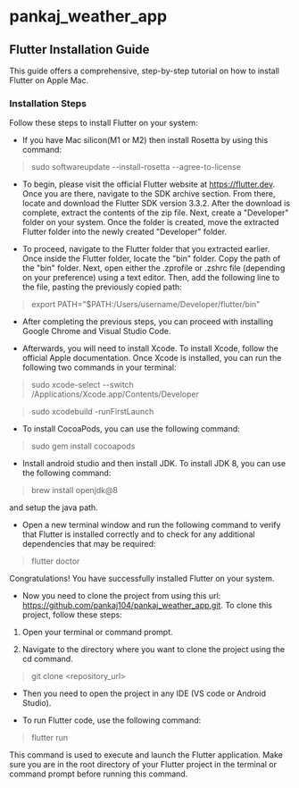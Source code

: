 # pankaj_weather_app

## Flutter Installation Guide

This guide offers a comprehensive, step-by-step tutorial on how to install Flutter on Apple Mac.

### Installation Steps

Follow these steps to install Flutter on your system:

* If you have Mac silicon(M1 or M2) then install Rosetta by using this command:

> sudo softwareupdate --install-rosetta --agree-to-license

* To begin, please visit the official Flutter website at https://flutter.dev. Once you are there, navigate to the SDK archive section. From there, locate and download the Flutter SDK version 3.3.2. After the download is complete, extract the contents of the zip file. Next, create a "Developer" folder on your system. Once the folder is created, move the extracted Flutter folder into the newly created "Developer" folder.

* To proceed, navigate to the Flutter folder that you extracted earlier. Once inside the Flutter folder, locate the "bin" folder. Copy the path of the "bin" folder. Next, open either the .zprofile or .zshrc file (depending on your preference) using a text editor. Then, add the following line to the file, pasting the previously copied path:

> export PATH="$PATH:/Users/username/Developer/flutter/bin"

* After completing the previous steps, you can proceed with installing Google Chrome and Visual Studio Code.

* Afterwards, you will need to install Xcode. To install Xcode, follow the official Apple documentation. Once Xcode is installed, you can run the following two commands in your terminal:

> sudo xcode-select --switch /Applications/Xcode.app/Contents/Developer

> sudo xcodebuild -runFirstLaunch

* To install CocoaPods, you can use the following command:

> sudo gem install cocoapods

* Install android studio and then install JDK. To install JDK 8, you can use the following command:

> brew install openjdk@8

and setup the java path.

* Open a new terminal window and run the following command to verify that Flutter is installed correctly and to check for any additional dependencies that may be required:

> flutter doctor

Congratulations! You have successfully installed Flutter on your system.

* Now you need to clone the project from using this url: https://github.com/pankaj104/pankaj_weather_app.git. To clone this project, follow these steps:

1. Open your terminal or command prompt.

2. Navigate to the directory where you want to clone the project using the cd command.

> git clone <repository_url>

* Then you need to open the project in any IDE (VS code or Android Studio).

* To run Flutter code, use the following command:

> flutter run

This command is used to execute and launch the Flutter application. Make sure you are in the root directory of your Flutter project in the terminal or command prompt before running this command.
